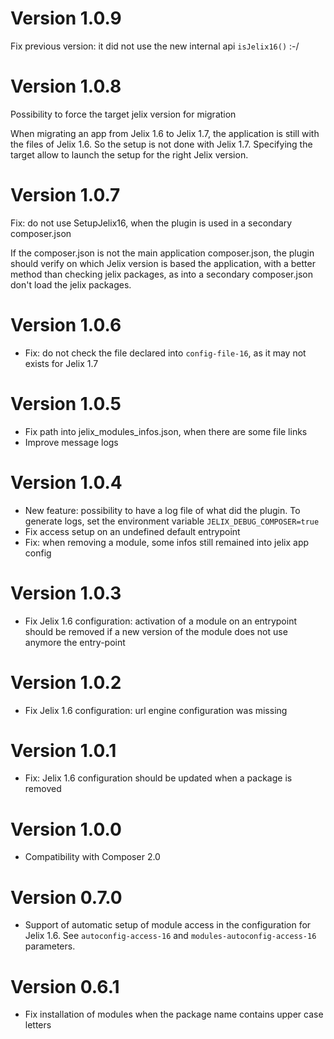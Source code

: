 Version 1.0.9
=============

Fix previous version: it did not use the new internal api `isJelix16()` :-/

Version 1.0.8
=============

Possibility to force the target jelix version for migration

When migrating an app from Jelix 1.6 to Jelix 1.7, the application is still
with the files of Jelix 1.6. So the setup is not done with Jelix 1.7.
Specifying the target allow to launch the setup for the right Jelix version.

Version 1.0.7
=============

Fix: do not use SetupJelix16, when the plugin is used in a secondary composer.json

If the composer.json is not the main application composer.json, the plugin should verify on which Jelix version is
based the application, with a better method than checking jelix packages, as into
a secondary composer.json don't load the jelix packages.


Version 1.0.6
=============

- Fix: do not check the file declared into `config-file-16`, as it may not exists for Jelix 1.7

Version 1.0.5
=============

- Fix path into jelix_modules_infos.json, when there are some file links
- Improve message logs

Version 1.0.4
=============

- New feature: possibility to have a log file of what did the plugin.
  To generate logs, set the environment variable `JELIX_DEBUG_COMPOSER=true`
- Fix access setup on an undefined default entrypoint
- Fix: when removing a module, some infos still remained into jelix app config

Version 1.0.3
=============

- Fix Jelix 1.6 configuration: activation of a module on an entrypoint should
  be removed if a new version of the module does not use anymore the entry-point

Version 1.0.2
=============

- Fix Jelix 1.6 configuration: url engine configuration was missing

Version 1.0.1
=============

- Fix: Jelix 1.6 configuration should be updated when a package is removed

Version 1.0.0
=============

- Compatibility with Composer 2.0


Version 0.7.0
=============

- Support of automatic setup of module access in the configuration for Jelix 1.6.
  See `autoconfig-access-16` and `modules-autoconfig-access-16` parameters.


Version 0.6.1
=============

- Fix installation of modules when the package name contains upper case letters
